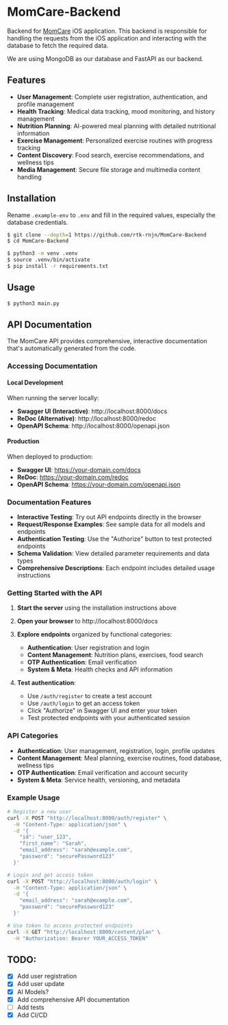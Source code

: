 # MomCare-Backend

Backend for [MomCare](https://github.com/rtk-rnjn/MomCare) iOS application. This backend is responsible for handling the requests from the iOS application and interacting with the database to fetch the required data.

We are using MongoDB as our database and FastAPI as our backend.

## Features

- **User Management**: Complete user registration, authentication, and profile management
- **Health Tracking**: Medical data tracking, mood monitoring, and history management  
- **Nutrition Planning**: AI-powered meal planning with detailed nutritional information
- **Exercise Management**: Personalized exercise routines with progress tracking
- **Content Discovery**: Food search, exercise recommendations, and wellness tips
- **Media Management**: Secure file storage and multimedia content handling

## Installation

Rename `.example-env` to `.env` and fill in the required values, especially the database credentials.

```bash
$ git clone --depth=1 https://github.com/rtk-rnjn/MomCare-Backend
$ cd MomCare-Backend
```
```bash
$ python3 -m venv .venv
$ source .venv/bin/activate
$ pip install -r requirements.txt
```

## Usage

```bash
$ python3 main.py
```

## API Documentation

The MomCare API provides comprehensive, interactive documentation that's automatically generated from the code.

### Accessing Documentation

#### Local Development
When running the server locally:
- **Swagger UI (Interactive)**: http://localhost:8000/docs
- **ReDoc (Alternative)**: http://localhost:8000/redoc  
- **OpenAPI Schema**: http://localhost:8000/openapi.json

#### Production
When deployed to production:
- **Swagger UI**: https://your-domain.com/docs
- **ReDoc**: https://your-domain.com/redoc
- **OpenAPI Schema**: https://your-domain.com/openapi.json

### Documentation Features

- **Interactive Testing**: Try out API endpoints directly in the browser
- **Request/Response Examples**: See sample data for all models and endpoints
- **Authentication Testing**: Use the "Authorize" button to test protected endpoints
- **Schema Validation**: View detailed parameter requirements and data types
- **Comprehensive Descriptions**: Each endpoint includes detailed usage instructions

### Getting Started with the API

1. **Start the server** using the installation instructions above
2. **Open your browser** to http://localhost:8000/docs
3. **Explore endpoints** organized by functional categories:
   - **Authentication**: User registration and login
   - **Content Management**: Nutrition plans, exercises, food search
   - **OTP Authentication**: Email verification
   - **System & Meta**: Health checks and API information

4. **Test authentication**:
   - Use `/auth/register` to create a test account
   - Use `/auth/login` to get an access token
   - Click "Authorize" in Swagger UI and enter your token
   - Test protected endpoints with your authenticated session

### API Categories

- **Authentication**: User management, registration, login, profile updates
- **Content Management**: Meal planning, exercise routines, food database, wellness tips
- **OTP Authentication**: Email verification and account security
- **System & Meta**: Service health, versioning, and metadata

### Example Usage

```bash
# Register a new user
curl -X POST "http://localhost:8000/auth/register" \
  -H "Content-Type: application/json" \
  -d '{
    "id": "user_123",
    "first_name": "Sarah",
    "email_address": "sarah@example.com",
    "password": "securePassword123"
  }'

# Login and get access token
curl -X POST "http://localhost:8000/auth/login" \
  -H "Content-Type: application/json" \
  -d '{
    "email_address": "sarah@example.com",
    "password": "securePassword123"
  }'

# Use token to access protected endpoints
curl -X GET "http://localhost:8000/content/plan" \
  -H "Authorization: Bearer YOUR_ACCESS_TOKEN"
```

## TODO:

- [x] Add user registration
- [x] Add user update
- [x] AI Models?
- [x] Add comprehensive API documentation
- [ ] Add tests
- [x] Add CI/CD
